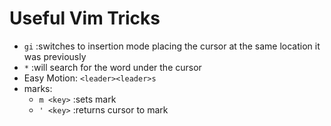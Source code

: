
# Useful Vim Tricks

+ `gi` :switches to insertion mode placing the cursor at the same location it was previously
+ `*` :will search for the word under the cursor
+ Easy Motion: `<leader><leader>s`
+ marks:
  + `m <key>` :sets mark
  + `' <key>` :returns cursor to mark

